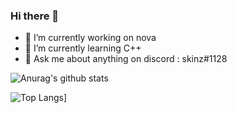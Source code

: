 ### Hi there 👋

- 🔭 I’m currently working on nova
- 🌱 I’m currently learning C++
- 💬 Ask me about anything on discord : skinz#1128

![Anurag's github stats](https://github-readme-stats.vercel.app/api?username=skinz3&show_icons=true)

![Top Langs](https://github-readme-stats.vercel.app/api/top-langs/?username=skinz3&exclude_repo=League-of-Legends-Bot,Legends,Nova.Compiler,Symbioz)]


